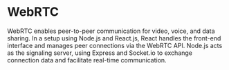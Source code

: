 # WebRTC
WebRTC enables peer-to-peer communication for video, voice, and data sharing. In a setup using Node.js and React.js, React handles the front-end interface and manages peer connections via the WebRTC API. Node.js acts as the signaling server, using Express and Socket.io to exchange connection data and facilitate real-time communication.
